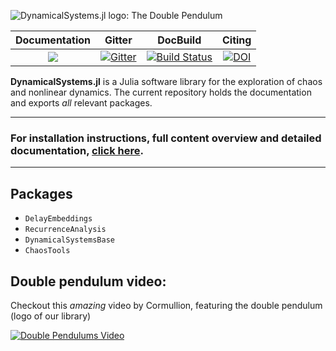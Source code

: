 ![DynamicalSystems.jl logo: The Double Pendulum](https://i.imgur.com/nFQFdB0.gif)

| **Documentation** | Gitter | DocBuild | Citing |
|:--------:|:-----:|:-----:|:----:|
|[![](https://img.shields.io/badge/docs-latest-blue.svg)](https://JuliaDynamics.github.io/DynamicalSystems.jl/dev) | [![Gitter](https://img.shields.io/gitter/room/nwjs/nw.js.svg)](https://gitter.im/JuliaDynamics/Lobby) | [![Build Status](https://travis-ci.org/JuliaDynamics/DynamicalSystems.jl.svg?branch=master)](https://travis-ci.org/JuliaDynamics/DynamicalSystems.jl) | [![DOI](http://joss.theoj.org/papers/10.21105/joss.00598/status.svg)](https://doi.org/10.21105/joss.00598)

**DynamicalSystems.jl** is a Julia software library for the exploration of chaos and nonlinear dynamics. The current repository holds the documentation and exports *all* relevant packages.

---

### **For installation instructions, full content overview and detailed documentation, [click here](https://juliadynamics.github.io/DynamicalSystems.jl/latest/).**

---

## Packages
* `DelayEmbeddings`
* `RecurrenceAnalysis`
* `DynamicalSystemsBase`
* `ChaosTools`

## Double pendulum video:
Checkout this *amazing* video by Cormullion, featuring the double pendulum (logo of our library)

[![Double Pendulums Video](http://img.youtube.com/vi/vLDpLxU2fEg/0.jpg)](
https://www.youtube.com/watch?v=vLDpLxU2fEg)
